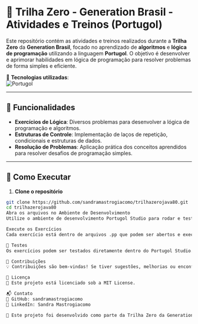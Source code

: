 # 🚀 Trilha Zero - Generation Brasil - Atividades e Treinos (Portugol)

Este repositório contém as atividades e treinos realizados durante a **Trilha Zero** da **Generation Brasil**, focado no aprendizado de **algoritmos** e **lógica de programação** utilizando a linguagem **Portugol**. O objetivo é desenvolver e aprimorar habilidades em lógica de programação para resolver problemas de forma simples e eficiente.

🚀 **Tecnologias utilizadas**:  
![Portugol](https://img.shields.io/badge/Portugol-FFA500?style=flat&logo=java&logoColor=white)  

---

## 📌 Funcionalidades  

- **Exercícios de Lógica**: Diversos problemas para desenvolver a lógica de programação e algoritmos.
- **Estruturas de Controle**: Implementação de laços de repetição, condicionais e estruturas de dados.
- **Resolução de Problemas**: Aplicação prática dos conceitos aprendidos para resolver desafios de programação simples.

---

## 🚀 Como Executar  

1. **Clone o repositório**  
```bash
git clone https://github.com/sandramastrogiacomo/trilhazerojava80.git
cd trilhazerojava80
Abra os arquivos no Ambiente de Desenvolvimento
Utilize o ambiente de desenvolvimento Portugol Studio para rodar e testar os códigos.

Execute os Exercícios
Cada exercício está dentro de arquivos .pp que podem ser abertos e executados no Portugol Studio.

📡 Testes
Os exercícios podem ser testados diretamente dentro do Portugol Studio. Ao rodar cada exercício, você verá a saída dos algoritmos implementados.

🤝 Contribuições
💡 Contribuições são bem-vindas! Se tiver sugestões, melhorias ou encontrar problemas, abra uma issue ou envie um pull request.

📜 Licença
📝 Este projeto está licenciado sob a MIT License.

📬 Contato
🔗 GitHub: sandramastrogiacomo
🔗 LinkedIn: Sandra Mastrogiacomo

📌 Este projeto foi desenvolvido como parte da Trilha Zero da Generation Brasil, utilizando Portugol para resolver problemas de lógica e programação.
